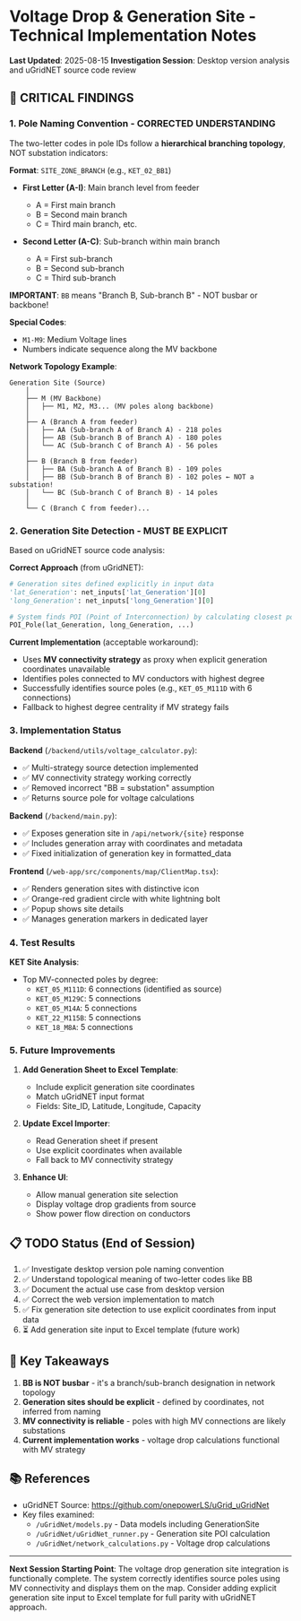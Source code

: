 # Voltage Drop & Generation Site - Technical Implementation Notes

**Last Updated**: 2025-08-15
**Investigation Session**: Desktop version analysis and uGridNET source code review

## 🔴 CRITICAL FINDINGS

### 1. Pole Naming Convention - CORRECTED UNDERSTANDING

The two-letter codes in pole IDs follow a **hierarchical branching topology**, NOT substation indicators:

**Format**: `SITE_ZONE_BRANCH` (e.g., `KET_02_BB1`)

- **First Letter (A-I)**: Main branch level from feeder
  - A = First main branch
  - B = Second main branch  
  - C = Third main branch, etc.

- **Second Letter (A-C)**: Sub-branch within main branch
  - A = First sub-branch
  - B = Second sub-branch
  - C = Third sub-branch

**IMPORTANT**: `BB` means "Branch B, Sub-branch B" - NOT busbar or backbone!

**Special Codes**:
- `M1-M9`: Medium Voltage lines
- Numbers indicate sequence along the MV backbone

**Network Topology Example**:
```
Generation Site (Source)
    │
    ├── M (MV Backbone)
    │   ├── M1, M2, M3... (MV poles along backbone)
    │   
    ├── A (Branch A from feeder)
    │   ├── AA (Sub-branch A of Branch A) - 218 poles
    │   ├── AB (Sub-branch B of Branch A) - 180 poles
    │   └── AC (Sub-branch C of Branch A) - 56 poles
    │
    ├── B (Branch B from feeder)
    │   ├── BA (Sub-branch A of Branch B) - 109 poles
    │   ├── BB (Sub-branch B of Branch B) - 102 poles ← NOT a substation!
    │   └── BC (Sub-branch C of Branch B) - 14 poles
    │
    └── C (Branch C from feeder)...
```

### 2. Generation Site Detection - MUST BE EXPLICIT

Based on uGridNET source code analysis:

**Correct Approach** (from uGridNET):
```python
# Generation sites defined explicitly in input data
'lat_Generation': net_inputs['lat_Generation'][0]
'long_Generation': net_inputs['long_Generation'][0]

# System finds POI (Point of Interconnection) by calculating closest pole
POI_Pole(lat_Generation, long_Generation, ...)
```

**Current Implementation** (acceptable workaround):
- Uses **MV connectivity strategy** as proxy when explicit generation coordinates unavailable
- Identifies poles connected to MV conductors with highest degree
- Successfully identifies source poles (e.g., `KET_05_M111D` with 6 connections)
- Fallback to highest degree centrality if MV strategy fails

### 3. Implementation Status

**Backend** (`/backend/utils/voltage_calculator.py`):
- ✅ Multi-strategy source detection implemented
- ✅ MV connectivity strategy working correctly
- ✅ Removed incorrect "BB = substation" assumption
- ✅ Returns source pole for voltage calculations

**Backend** (`/backend/main.py`):
- ✅ Exposes generation site in `/api/network/{site}` response
- ✅ Includes generation array with coordinates and metadata
- ✅ Fixed initialization of generation key in formatted_data

**Frontend** (`/web-app/src/components/map/ClientMap.tsx`):
- ✅ Renders generation sites with distinctive icon
- ✅ Orange-red gradient circle with white lightning bolt
- ✅ Popup shows site details
- ✅ Manages generation markers in dedicated layer

### 4. Test Results

**KET Site Analysis**:
- Top MV-connected poles by degree:
  - `KET_05_M111D`: 6 connections (identified as source)
  - `KET_05_M129C`: 5 connections
  - `KET_05_M14A`: 5 connections
  - `KET_22_M115B`: 5 connections
  - `KET_18_M8A`: 5 connections

### 5. Future Improvements

1. **Add Generation Sheet to Excel Template**:
   - Include explicit generation site coordinates
   - Match uGridNET input format
   - Fields: Site_ID, Latitude, Longitude, Capacity

2. **Update Excel Importer**:
   - Read Generation sheet if present
   - Use explicit coordinates when available
   - Fall back to MV connectivity strategy

3. **Enhance UI**:
   - Allow manual generation site selection
   - Display voltage drop gradients from source
   - Show power flow direction on conductors

## 📋 TODO Status (End of Session)

1. ✅ Investigate desktop version pole naming convention
2. ✅ Understand topological meaning of two-letter codes like BB
3. ✅ Document the actual use case from desktop version
4. ✅ Correct the web version implementation to match
5. ✅ Fix generation site detection to use explicit coordinates from input data
6. ⏳ Add generation site input to Excel template (future work)

## 🔑 Key Takeaways

1. **BB is NOT busbar** - it's a branch/sub-branch designation in network topology
2. **Generation sites should be explicit** - defined by coordinates, not inferred from naming
3. **MV connectivity is reliable** - poles with high MV connections are likely substations
4. **Current implementation works** - voltage drop calculations functional with MV strategy

## 📚 References

- uGridNET Source: https://github.com/onepowerLS/uGrid_uGridNet
- Key files examined:
  - `/uGridNet/models.py` - Data models including GenerationSite
  - `/uGridNet/uGridNet_runner.py` - Generation site POI calculation
  - `/uGridNet/network_calculations.py` - Voltage drop calculations

---

**Next Session Starting Point**: 
The voltage drop generation site integration is functionally complete. The system correctly identifies source poles using MV connectivity and displays them on the map. Consider adding explicit generation site input to Excel template for full parity with uGridNET approach.

